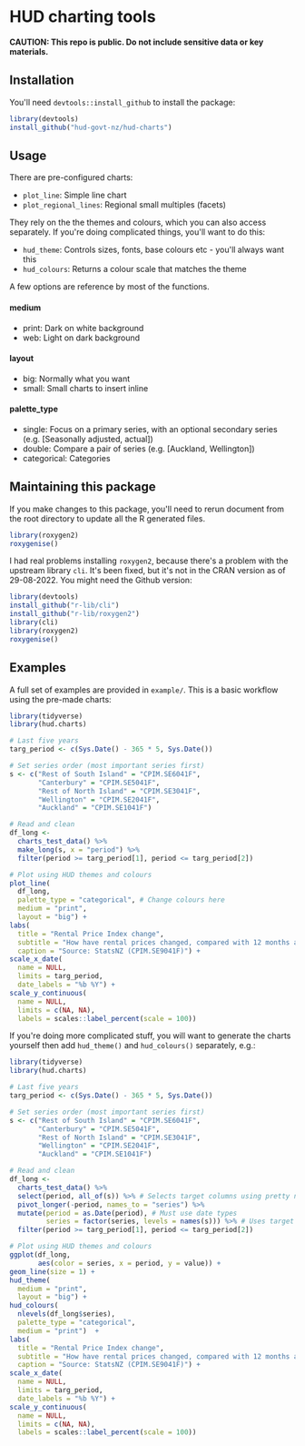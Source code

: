 # HUD charting tools
**CAUTION: This repo is public. Do not include sensitive data or key materials.**

## Installation
You'll need `devtools::install_github` to install the package:
```R
library(devtools)
install_github("hud-govt-nz/hud-charts")
```


## Usage
There are pre-configured charts:
* `plot_line`: Simple line chart
* `plot_regional_lines`: Regional small multiples (facets)

They rely on the the themes and colours, which you can also access separately. If you're doing complicated
things, you'll want to do this:
* `hud_theme`: Controls sizes, fonts, base colours etc - you'll always want this
* `hud_colours`: Returns a colour scale that matches the theme

A few options are reference by most of the functions.

#### medium
* print: Dark on white background
* web: Light on dark background

#### layout
* big: Normally what you want
* small: Small charts to insert inline

#### palette_type
* single: Focus on a primary series, with an optional secondary series (e.g. [Seasonally adjusted, actual])
* double: Compare a pair of series (e.g. [Auckland, Wellington])
* categorical: Categories


## Maintaining this package
If you make changes to this package, you'll need to rerun document from the root directory to update all the R generated files.
```R
library(roxygen2)
roxygenise()
```

I had real problems installing `roxygen2`, because there's a problem with the upstream library `cli`. It's been fixed, but it's not in the CRAN version as of 29-08-2022. You might need the Github version:
```R
library(devtools)
install_github("r-lib/cli")
install_github("r-lib/roxygen2")
library(cli)
library(roxygen2)
roxygenise()
```


## Examples
A full set of examples are provided in `example/`. This is a basic workflow using the pre-made charts:
```R
library(tidyverse)
library(hud.charts)

# Last five years
targ_period <- c(Sys.Date() - 365 * 5, Sys.Date())

# Set series order (most important series first)
s <- c("Rest of South Island" = "CPIM.SE6041F",
       "Canterbury" = "CPIM.SE5041F",
       "Rest of North Island" = "CPIM.SE3041F",
       "Wellington" = "CPIM.SE2041F",
       "Auckland" = "CPIM.SE1041F")

# Read and clean
df_long <-
  charts_test_data() %>%
  make_long(s, x = "period") %>%
  filter(period >= targ_period[1], period <= targ_period[2])

# Plot using HUD themes and colours
plot_line(
  df_long,
  palette_type = "categorical", # Change colours here
  medium = "print",
  layout = "big") +
labs(
  title = "Rental Price Index change",
  subtitle = "How have rental prices changed, compared with 12 months ago?",
  caption = "Source: StatsNZ (CPIM.SE9041F)") +
scale_x_date(
  name = NULL,
  limits = targ_period,
  date_labels = "%b %Y") +
scale_y_continuous(
  name = NULL,
  limits = c(NA, NA),
  labels = scales::label_percent(scale = 100))
```

If you're doing more complicated stuff, you will want to generate the charts yourself
then add `hud_theme()` and `hud_colours()` separately, e.g.:
```R
library(tidyverse)
library(hud.charts)

# Last five years
targ_period <- c(Sys.Date() - 365 * 5, Sys.Date())

# Set series order (most important series first)
s <- c("Rest of South Island" = "CPIM.SE6041F",
       "Canterbury" = "CPIM.SE5041F",
       "Rest of North Island" = "CPIM.SE3041F",
       "Wellington" = "CPIM.SE2041F",
       "Auckland" = "CPIM.SE1041F")

# Read and clean
df_long <-
  charts_test_data() %>%
  select(period, all_of(s)) %>% # Selects target columns using pretty names
  pivot_longer(-period, names_to = "series") %>%
  mutate(period = as.Date(period), # Must use date types
         series = factor(series, levels = names(s))) %>% # Uses target columns order
  filter(period >= targ_period[1], period <= targ_period[2])

# Plot using HUD themes and colours
ggplot(df_long,
       aes(color = series, x = period, y = value)) +
geom_line(size = 1) +
hud_theme(
  medium = "print",
  layout = "big") +
hud_colours(
  nlevels(df_long$series),
  palette_type = "categorical",
  medium = "print")  +
labs(
  title = "Rental Price Index change",
  subtitle = "How have rental prices changed, compared with 12 months ago?",
  caption = "Source: StatsNZ (CPIM.SE9041F)") +
scale_x_date(
  name = NULL,
  limits = targ_period,
  date_labels = "%b %Y") +
scale_y_continuous(
  name = NULL,
  limits = c(NA, NA),
  labels = scales::label_percent(scale = 100))
```
